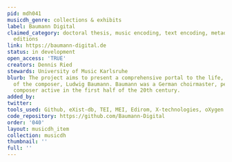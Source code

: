```yaml
---
pid: mdh041
musicdh_genre: collections & exhibits
label: Baumann Digital
claimed_category: doctoral thesis, music encoding, text encoding, metadata, digital
  editions
link: https://baumann-digital.de
status: in development
open_access: 'TRUE'
creators: Dennis Ried
stewards: University of Music Karlsruhe
blurb: The project aims to present a comprehensive portal to the life, work and environment
  of the composer, Ludwig Baumann. Baumann was a German choirmaster, pedagogue, and
  composer active in the first half of the 20th century.
added_by: 
twitter: 
tools_used: Github, eXist-db, TEI, MEI, Edirom, X-technologies, oXygen XML Editor
code_repository: https://github.com/Baumann-Digital
order: '040'
layout: musicdh_item
collection: musicdh
thumbnail: ''
full: ''
---
```

